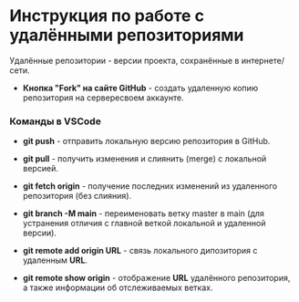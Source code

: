 # Инструкция по работе с удалёнными репозиториями

Удалённые репозитории - версии проекта, сохранённые в интернете/сети. 

* **Кнопка "Fork" на сайте GitHub** - создать удаленную копию репозитория на сервересвоем аккаунте. 

### Команды в VSСode

* **git push** - отправить локальную версию репозитория в GitHub.

* **git pull** - получить изменения и слиянить (merge) с локальной версией.

* **git fetch origin** - получение последних изменений из удаленного репозитория (без слияния).

* **git branch -M main** - переименовать ветку master в main (для устранения отличия с главной веткой локальной и удаленной версии).

* **git remote add origin URL** - связь локального дипозитория с удаленным **URL**.

* **git remote show origin** -  отображение **URL** удалённого репозитория, а также информации об отслеживаемых ветках.


